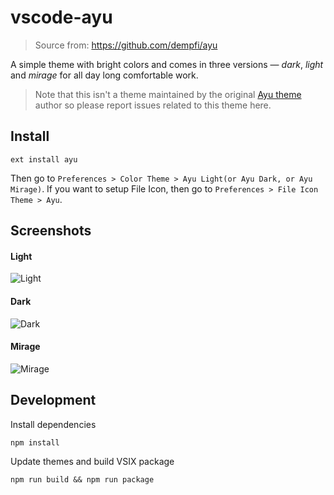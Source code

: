 # vscode-ayu

> Source from: https://github.com/dempfi/ayu

A simple theme with bright colors and comes in three versions — *dark*, *light* and *mirage* for all day long comfortable work.

> Note that this isn't a theme maintained by the original [Ayu theme](https://github.com/dempfi/ayu) author so please report issues related to this theme here.

## Install

```shell
ext install ayu
```

Then go to `Preferences > Color Theme > Ayu Light(or Ayu Dark, or Ayu Mirage)`.
If you want to setup File Icon, then go to `Preferences > File Icon Theme > Ayu`.

## Screenshots

#### Light
![Light](https://user-images.githubusercontent.com/353888/28989653-112e4330-7977-11e7-9d77-10e5aeb1093d.png)

#### Dark
![Dark](https://user-images.githubusercontent.com/353888/28989654-114a64b6-7977-11e7-9e4e-9190bc2fae5b.png)


#### Mirage
![Mirage](https://user-images.githubusercontent.com/353888/28989655-114d577a-7977-11e7-8646-757b1e8541a2.png)

## Development

Install dependencies
```shell
npm install 
```

Update themes and build VSIX package
```shell
npm run build && npm run package
```
